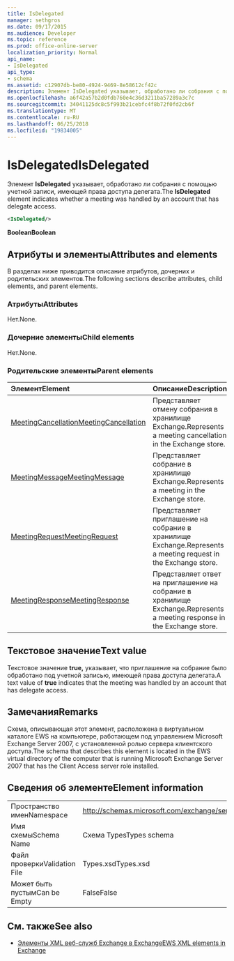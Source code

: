 ```yaml
---
title: IsDelegated
manager: sethgros
ms.date: 09/17/2015
ms.audience: Developer
ms.topic: reference
ms.prod: office-online-server
localization_priority: Normal
api_name:
- IsDelegated
api_type:
- schema
ms.assetid: c12907db-be80-4924-9469-8e58612cf42c
description: Элемент IsDelegated указывает, обработано ли собрания с помощью учетной записи, имеющей права доступа делегата.
ms.openlocfilehash: a6f42a57b2d0fdb760e4c36d3211ba57289a3c7c
ms.sourcegitcommit: 34041125dc8c5f993b21cebfc4f8b72f0fd2cb6f
ms.translationtype: MT
ms.contentlocale: ru-RU
ms.lasthandoff: 06/25/2018
ms.locfileid: "19834005"
---
```

# <a name="isdelegated"></a><span data-ttu-id="f2585-103">IsDelegated</span><span class="sxs-lookup"><span data-stu-id="f2585-103">IsDelegated</span></span>

<span data-ttu-id="f2585-104">Элемент **IsDelegated** указывает, обработано ли собрания с помощью учетной записи, имеющей права доступа делегата.</span><span class="sxs-lookup"><span data-stu-id="f2585-104">The **IsDelegated** element indicates whether a meeting was handled by an account that has delegate access.</span></span> 
  
```xml
<IsDelegated/>
```

 <span data-ttu-id="f2585-105">**Boolean**</span><span class="sxs-lookup"><span data-stu-id="f2585-105">**Boolean**</span></span>
## <a name="attributes-and-elements"></a><span data-ttu-id="f2585-106">Атрибуты и элементы</span><span class="sxs-lookup"><span data-stu-id="f2585-106">Attributes and elements</span></span>

<span data-ttu-id="f2585-107">В разделах ниже приводится описание атрибутов, дочерних и родительских элементов.</span><span class="sxs-lookup"><span data-stu-id="f2585-107">The following sections describe attributes, child elements, and parent elements.</span></span>
  
### <a name="attributes"></a><span data-ttu-id="f2585-108">Атрибуты</span><span class="sxs-lookup"><span data-stu-id="f2585-108">Attributes</span></span>

<span data-ttu-id="f2585-109">Нет.</span><span class="sxs-lookup"><span data-stu-id="f2585-109">None.</span></span>
  
### <a name="child-elements"></a><span data-ttu-id="f2585-110">Дочерние элементы</span><span class="sxs-lookup"><span data-stu-id="f2585-110">Child elements</span></span>

<span data-ttu-id="f2585-111">Нет.</span><span class="sxs-lookup"><span data-stu-id="f2585-111">None.</span></span>
  
### <a name="parent-elements"></a><span data-ttu-id="f2585-112">Родительские элементы</span><span class="sxs-lookup"><span data-stu-id="f2585-112">Parent elements</span></span>

|<span data-ttu-id="f2585-113">**Элемент**</span><span class="sxs-lookup"><span data-stu-id="f2585-113">**Element**</span></span>|<span data-ttu-id="f2585-114">**Описание**</span><span class="sxs-lookup"><span data-stu-id="f2585-114">**Description**</span></span>|
|:-----|:-----|
|[<span data-ttu-id="f2585-115">MeetingCancellation</span><span class="sxs-lookup"><span data-stu-id="f2585-115">MeetingCancellation</span></span>](meetingcancellation.md) <br/> |<span data-ttu-id="f2585-116">Представляет отмену собрания в хранилище Exchange.</span><span class="sxs-lookup"><span data-stu-id="f2585-116">Represents a meeting cancellation in the Exchange store.</span></span>  <br/> |
|[<span data-ttu-id="f2585-117">MeetingMessage</span><span class="sxs-lookup"><span data-stu-id="f2585-117">MeetingMessage</span></span>](meetingmessage.md) <br/> |<span data-ttu-id="f2585-118">Представляет собрание в хранилище Exchange.</span><span class="sxs-lookup"><span data-stu-id="f2585-118">Represents a meeting in the Exchange store.</span></span>  <br/> |
|[<span data-ttu-id="f2585-119">MeetingRequest</span><span class="sxs-lookup"><span data-stu-id="f2585-119">MeetingRequest</span></span>](meetingrequest.md) <br/> |<span data-ttu-id="f2585-120">Представляет приглашение на собрание в хранилище Exchange.</span><span class="sxs-lookup"><span data-stu-id="f2585-120">Represents a meeting request in the Exchange store.</span></span>  <br/> |
|[<span data-ttu-id="f2585-121">MeetingResponse</span><span class="sxs-lookup"><span data-stu-id="f2585-121">MeetingResponse</span></span>](meetingresponse.md) <br/> |<span data-ttu-id="f2585-122">Представляет ответ на приглашение на собрание в хранилище Exchange.</span><span class="sxs-lookup"><span data-stu-id="f2585-122">Represents a meeting response in the Exchange store.</span></span>  <br/> |
   
## <a name="text-value"></a><span data-ttu-id="f2585-123">Текстовое значение</span><span class="sxs-lookup"><span data-stu-id="f2585-123">Text value</span></span>

<span data-ttu-id="f2585-124">Текстовое значение **true,** указывает, что приглашение на собрание было обработано под учетной записью, имеющей права доступа делегата.</span><span class="sxs-lookup"><span data-stu-id="f2585-124">A text value of **true** indicates that the meeting was handled by an account that has delegate access.</span></span> 
  
## <a name="remarks"></a><span data-ttu-id="f2585-125">Замечания</span><span class="sxs-lookup"><span data-stu-id="f2585-125">Remarks</span></span>

<span data-ttu-id="f2585-126">Схема, описывающая этот элемент, расположена в виртуальном каталоге EWS на компьютере, работающем под управлением Microsoft Exchange Server 2007, с установленной ролью сервера клиентского доступа.</span><span class="sxs-lookup"><span data-stu-id="f2585-126">The schema that describes this element is located in the EWS virtual directory of the computer that is running Microsoft Exchange Server 2007 that has the Client Access server role installed.</span></span>
  
## <a name="element-information"></a><span data-ttu-id="f2585-127">Сведения об элементе</span><span class="sxs-lookup"><span data-stu-id="f2585-127">Element information</span></span>

|||
|:-----|:-----|
|<span data-ttu-id="f2585-128">Пространство имен</span><span class="sxs-lookup"><span data-stu-id="f2585-128">Namespace</span></span>  <br/> |http://schemas.microsoft.com/exchange/services/2006/types  <br/> |
|<span data-ttu-id="f2585-129">Имя схемы</span><span class="sxs-lookup"><span data-stu-id="f2585-129">Schema Name</span></span>  <br/> |<span data-ttu-id="f2585-130">Схема Types</span><span class="sxs-lookup"><span data-stu-id="f2585-130">Types schema</span></span>  <br/> |
|<span data-ttu-id="f2585-131">Файл проверки</span><span class="sxs-lookup"><span data-stu-id="f2585-131">Validation File</span></span>  <br/> |<span data-ttu-id="f2585-132">Types.xsd</span><span class="sxs-lookup"><span data-stu-id="f2585-132">Types.xsd</span></span>  <br/> |
|<span data-ttu-id="f2585-133">Может быть пустым</span><span class="sxs-lookup"><span data-stu-id="f2585-133">Can be Empty</span></span>  <br/> |<span data-ttu-id="f2585-134">False</span><span class="sxs-lookup"><span data-stu-id="f2585-134">False</span></span>  <br/> |
   
## <a name="see-also"></a><span data-ttu-id="f2585-135">См. также</span><span class="sxs-lookup"><span data-stu-id="f2585-135">See also</span></span>



- [<span data-ttu-id="f2585-136">Элементы XML веб-служб Exchange в Exchange</span><span class="sxs-lookup"><span data-stu-id="f2585-136">EWS XML elements in Exchange</span></span>](ews-xml-elements-in-exchange.md)

